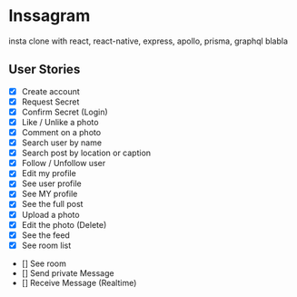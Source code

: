 # Inssagram

insta clone with react, react-native, express, apollo, prisma, graphql blabla


## User Stories

- [x] Create account
- [x] Request Secret
- [x] Confirm Secret (Login)
- [x] Like / Unlike a photo
- [x] Comment on a photo
- [x] Search user by name
- [x] Search post by location or caption
- [x] Follow / Unfollow user
- [x] Edit my profile
- [x] See user profile
- [x] See MY profile
- [x] See the full post
- [x] Upload a photo
- [x] Edit the photo (Delete)
- [x] See the feed
- [x] See room list
- [] See room
- [] Send private Message
- [] Receive Message (Realtime)